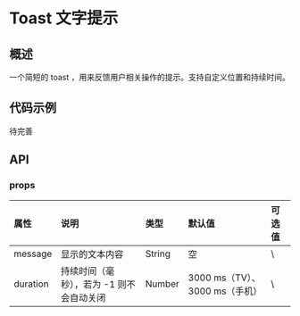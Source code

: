 # Toast 文字提示
## 概述

一个简短的 toast ，用来反馈用户相关操作的提示。支持自定义位置和持续时间。

## 代码示例

待完善

## API

### props

| 属性     | 说明                                     | 类型   | 默认值                         | 可选值 |
| :------- | :--------------------------------------- | :----- | :----------------------------- | :----- |
| message  | 显示的文本内容                           | String | 空                             | \      |
| duration | 持续时间（毫秒），若为 -1 则不会自动关闭 | Number | 3000 ms（TV）、3000 ms（手机） | \      |
